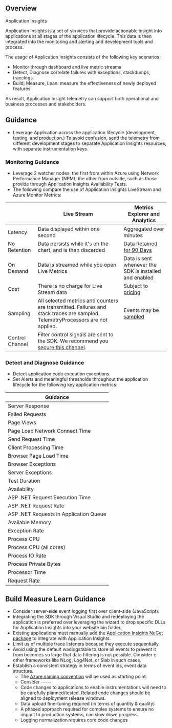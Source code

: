## Overview 

Application Insights 

Application Insights is a set of services that provide actionable insight into applications at all stages of the application lifecycle. This data is then integrated into the monitoring and alerting and development tools and process. 

The usage of Application Insights consists of the following key scenarios: 

- Monitor  through dashboard and live metric streams 
- Detect, Diagnose correlate failures with exceptions, stackdumps, tracelogs. 
- Build, Measure, Lean: measure the effectiveness of newly deployed features 

As result, Application Insight telemetry can support both operational and business processes and stakeholders. 


## Guidance 

- Leverage Application across the application lifecycle (development, testing, and production.) To avoid confusion, send the telemetry from different development stages to separate Application Insights resources, with separate instrumentation keys. 

### Monitoring Guidance 

- Leverage 2 watcher nodes: the first from within Azure using Network Performance Manager (NPM), the other from outside, such as those provide through Application Insights Availability Tests. 
- The following compare the use of Application Insights LiveStream and Azure Monitor Metrics: 

| | __Live Stream__ |__Metrics Explorer and Analytics__ | 
|------------------------------|----------------------------|------------------|
| Latency  | Data displayed within one second |  Aggregated over minutes |
| No Retention  | Data persists while it's on the chart, and is then discarded  |  [Data Retained for 90 Days](https://docs.microsoft.com/en-us/azure/application-insights/app-insights-data-retention-privacy#how-long-is-the-data-kept) |
| On Demand  | Data is streamed while you open Live Metrics  | Data is sent whenever the SDK is installed and enabled |
| Cost | There is no charge for Live Stream data  |  Subject to [pricing](https://docs.microsoft.com/en-us/azure/application-insights/app-insights-pricing) |
| Sampling  | All selected metrics and counters are transmitted. Failures and stack traces are sampled. TelemetryProcessors are not applied.  |  Events may be [sampled](https://docs.microsoft.com/en-us/azure/application-insights/app-insights-api-filtering-sampling) |
| Control Channel  | Filter control signals are sent to the SDK. We recommend you [secure this channel](https://docs.microsoft.com/en-us/azure/application-insights/app-insights-live-stream#secure-channel).  | |

### Detect and Diagnose Guidance 

- Detect application code execution exceptions 
- Set Alerts and meaningful thresholds throughout the application lifecycle for the following key application metrics: 

| __Guidance__ |
|------------------------------|
| Server Response | 
| Failed Requests  | 
| Page Views  | 
| Page Load Network Connect Time  | 
| Send Request Time  | 
| Client Processing Time  | 
| Browser Page Load Time  | 
| Browser Exceptions  | 
| Server Exceptions  | 
| Test Duration | 
| Availability | 
| ASP .NET Request Execution Time |
| ASP .NET Request Rate |
| ASP .NET Requests in Application Queue |
| Available Memory |
| Exception Rate |
| Process CPU |
| Process CPU (all cores) |
| Process IO Rate |
| Process Private Bytes |
| Processor Time |
| Request Rate |

## Build Measure Learn Guidance 

- Consider server-side event logging first over client-side (JavaScript).  
- Integrating the SDK through Visual Studio and redeploying the application is preferred over leveraging the wizard to drop specific DLLs for Application Insights into your website bin folder. 
- Existing applications must manually add the [Application Insights NuGet package](https://www.nuget.org/packages/Microsoft.ApplicationInsights.Web/) to integrate with Application Insights.  
- Limit us of multiple trace listeners because they execute sequentially. 
- Avoid using the default wadlogstable to store all events to prevent it from becomes so large that data filtering is not possible. Consider e other frameworks like NLog, Log4Net, or Slab in such cases. 
- Establish a consistent strategy in terms of event ids, event data structure.  
  - The [Azure naming convention](https://docs.microsoft.com/en-us/azure/architecture/best-practices/naming-conventions) will be used as starting point.  
  - Consider <Environment>-<Location>-<Instance>-<Service>-<Role>-<Object> 
- Code changes to applications to enable instrumentations will need to be carefully planned/tested. Related code changes should be aligned to deployment release windows. 
- Data upload fine-tuning required (in terms of quantity & quality) 
- A phased approach required for complex systems to ensure no impact to production systems, can slow down progress 
- Logging normalization requires core code changes 


